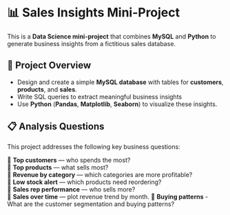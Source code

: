 # 📊 Sales Insights Mini-Project

This is a **Data Science mini-project** that combines **MySQL** and **Python** to generate business insights from a fictitious sales database.

## 🚀 Project Overview

- Design and create a simple **MySQL database** with tables for **customers**, **products**, and **sales**.
- Write SQL queries to extract meaningful business insights
- Use **Python** (**Pandas**, **Matplotlib**, **Seaborn**) to visualize these insights.

## 📋 Analysis Questions

This project addresses the following key business questions:

🔹 **Top customers** — who spends the most?  
🔹 **Top products** — what sells most?  
🔹 **Revenue by category** — which categories are more profitable?  
🔹 **Low stock alert** — which products need reordering?  
🔹 **Sales rep performance** — who sells more?  
🔹 **Sales over time** — plot revenue trend by month.
🔹 **Buying patterns** - What are the customer segmentation and buying patterns?
